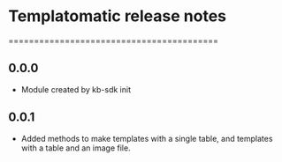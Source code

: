 # Templatomatic release notes
=========================================

0.0.0
-----
* Module created by kb-sdk init

0.0.1
-----
* Added methods to make templates with a single table, and templates with a table and an image file.


